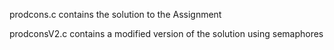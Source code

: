 prodcons.c contains the solution to the Assignment

prodconsV2.c contains a modified version of the solution using semaphores